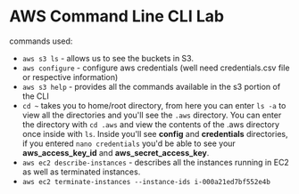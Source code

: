 # AWS Command Line CLI Lab

commands used:
* `aws s3 ls` - allows us to see the buckets in S3.
* `aws configure` - configure aws credentials (well need credentials.csv file or respective information)
* `aws s3 help` - provides all the commands available in the s3 portion of the CLI
* `cd ~` takes you to home/root directory, from here you can enter `ls -a` to view all the directories and you'll see the `.aws` directory.
You can enter the directory with `cd .aws` and view the contents of the .aws directory once inside with `ls`.
Inside you'll see **config** and **credentials** directories, if you entered `nano credentials` you'd be able to see your **aws_access_key_id** and **aws_secret_access_key**.
* `aws ec2 describe-instances` - describes all the instances running in EC2 as well as terminated instances.
* `aws ec2 terminate-instances --instance-ids i-000a21ed7bf552e4b`